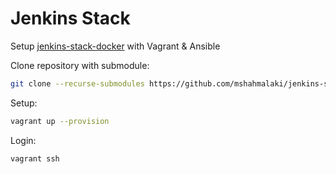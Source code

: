 # Jenkins Stack
Setup [jenkins-stack-docker](https://github.com/ssbostan/jenkins-stack-docker) with Vagrant & Ansible

Clone repository with submodule:
```bash
git clone --recurse-submodules https://github.com/mshahmalaki/jenkins-stack.git
```

Setup:
```bash
vagrant up --provision
```

Login:
```bash
vagrant ssh
```